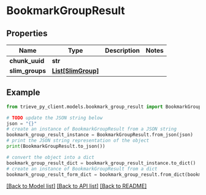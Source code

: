 # BookmarkGroupResult


## Properties

Name | Type | Description | Notes
------------ | ------------- | ------------- | -------------
**chunk_uuid** | **str** |  | 
**slim_groups** | [**List[SlimGroup]**](SlimGroup.md) |  | 

## Example

```python
from trieve_py_client.models.bookmark_group_result import BookmarkGroupResult

# TODO update the JSON string below
json = "{}"
# create an instance of BookmarkGroupResult from a JSON string
bookmark_group_result_instance = BookmarkGroupResult.from_json(json)
# print the JSON string representation of the object
print(BookmarkGroupResult.to_json())

# convert the object into a dict
bookmark_group_result_dict = bookmark_group_result_instance.to_dict()
# create an instance of BookmarkGroupResult from a dict
bookmark_group_result_form_dict = bookmark_group_result.from_dict(bookmark_group_result_dict)
```
[[Back to Model list]](../README.md#documentation-for-models) [[Back to API list]](../README.md#documentation-for-api-endpoints) [[Back to README]](../README.md)


